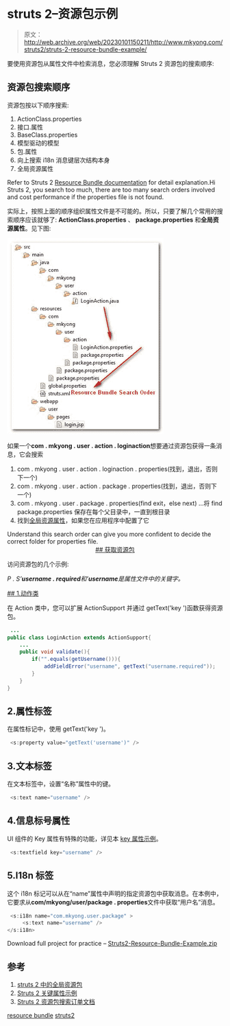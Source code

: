 # struts 2–资源包示例

> 原文：<http://web.archive.org/web/20230101150211/http://www.mkyong.com/struts2/struts-2-resource-bundle-example/>

要使用资源包从属性文件中检索消息，您必须理解 Struts 2 资源包的搜索顺序:

## 资源包搜索顺序

资源包按以下顺序搜索:

1.  ActionClass.properties
2.  接口.属性
3.  BaseClass.properties
4.  模型驱动的模型
5.  包.属性
6.  向上搜索 i18n 消息键层次结构本身
7.  全局资源属性

Refer to Struts 2 [Resource Bundle documentation](http://web.archive.org/web/20190302163540/http://struts.apache.org/2.1.8/docs/localization.html) for detail explanation.Hi Struts 2, you search too much, there are too many search orders involved and cost performance if the properties file is not found.

实际上，按照上面的顺序组织属性文件是不可能的。所以，只要了解几个常用的搜索顺序应该就够了: **ActionClass.properties** 、 **package.properties** 和**全局资源属性**。见下图:

![Struts 2 resource bundle](img/6da22cd02f06202b537f35e8b8ba5005.png "struts2-resource-bundle")

如果一个**com . mkyong . user . action . loginaction**想要通过资源包获得一条消息，它会搜索

1.  com . mkyong . user . action . loginaction . properties(找到，退出，否则下一个)
2.  com . mkyong . user . action . package . properties(找到，退出，否则下一个)
3.  com . mkyong . user . package . properties(find exit，else next)
    …将 find package.properties 保存在每个父目录中，一直到根目录
4.  找到[全局资源属性](http://web.archive.org/web/20190302163540/http://www.mkyong.com/struts2/how-to-configure-global-resource-bundle-in-struts-2/)，如果您在应用程序中配置了它

Understand this search order can give you more confident to decide the correct folder for properties file. <ins class="adsbygoogle" style="display:block; text-align:center;" data-ad-format="fluid" data-ad-layout="in-article" data-ad-client="ca-pub-2836379775501347" data-ad-slot="6894224149">## 获取资源包

访问资源包的几个示例:

*P . S’**username . required**和’**username**是属性文件中的关键字。*

 <ins class="adsbygoogle" style="display:block" data-ad-client="ca-pub-2836379775501347" data-ad-slot="8821506761" data-ad-format="auto" data-ad-region="mkyongregion">## 1.动作类

在 Action 类中，您可以扩展 ActionSupport 并通过 getText('key ')函数获得资源包。

```java
 ...
public class LoginAction extends ActionSupport{
	...
	public void validate(){
		if("".equals(getUsername())){
			addFieldError("username", getText("username.required"));
		}
	}
} 
```

## 2.属性标签

在属性标记中，使用 getText('key ')。

```java
 <s:property value="getText('username')" /> 
```

## 3.文本标签

在文本标签中，设置“名称”属性中的键。

```java
 <s:text name="username" /> 
```

## 4.信息标号属性

UI 组件的 Key 属性有特殊的功能，详见本 [key 属性示例](http://web.archive.org/web/20190302163540/http://www.mkyong.com/struts2/struts-2-key-attribute-example/)。

```java
 <s:textfield key="username" /> 
```

## 5.I18n 标签

这个 i18n 标记可以从在“name”属性中声明的指定资源包中获取消息。在本例中，它要求从**com/mkyong/user/package . properties**文件中获取“用户名”消息。

```java
 <s:i18n name="com.mkyong.user.package" >
     <s:text name="username" />
</s:i18n> 
```

Download full project for practice – [Struts2-Resource-Bundle-Example.zip](http://web.archive.org/web/20190302163540/http://www.mkyong.com/wp-content/uploads/2010/06/Struts2-Resource-Bundle-Example.zip)

## 参考

1.  [struts 2 中的全局资源包](http://web.archive.org/web/20190302163540/http://www.mkyong.com/struts2/how-to-configure-global-resource-bundle-in-struts-2/)
2.  [Struts 2 关键属性示例](http://web.archive.org/web/20190302163540/http://www.mkyong.com/struts2/struts-2-key-attribute-example/)
3.  [Struts 2 资源包搜索订单文档](http://web.archive.org/web/20190302163540/http://struts.apache.org/2.1.8/docs/localization.html)

[resource bundle](http://web.archive.org/web/20190302163540/http://www.mkyong.com/tag/resource-bundle/) [struts2](http://web.archive.org/web/20190302163540/http://www.mkyong.com/tag/struts2/)







